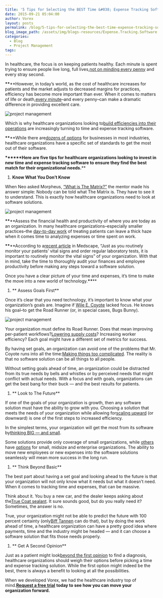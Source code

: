 ```yaml
---
title: '5 Tips for Selecting the BEST Time &#038; Expense Tracking Software for Healthcare Organizations'
date: 2015-09-21 05:04:00
author: Vorex
layout: posts
permalink: /blog/5-tips-for-selecting-the-best-time-expense-tracking-software-for-healthcare-organizations/
blog_image_path: /assets/img/blogs-resources/Expense.Tracking.Software.jpg
categories:
  - Blog
  - Project Management
tags:  
---
```



In healthcare, the focus is on keeping patients healthy. Each minute is spent trying to ensure people live long, full lives,[not on minding every penny](http://i.imgur.com/y35eMUa.jpg) and every stray second.

**\*\***\*\*However, in today’s world, as the cost of healthcare increases for patients and the market adjusts to decreased margins for practices, efficiency has become more important than ever. When it comes to matters of life or death,[every minute](http://www.vorex.com/product/time-expense-tracking/)–and every penny–can make a dramatic difference in providing excellent care.


![project management](https://media.giphy.com/media/rA3nL8T8B3zDa/giphy.gif)

Which is why healthcare organizations looking to[build efficiencies into their operations](http://www.beckershospitalreview.com/finance/uncovering-cost-efficiency-measures-within-healthcare-systems-building-portfolios.html) are increasingly turning to time and expense tracking software.

**\*\***\*\*While there are[dozens of options](http://www.businessnewsdaily.com/6730-best-time-and-attendance-systems.html) for businesses in most industries, healthcare organizations have a specific set of standards to get the most out of their software.

**\*\*****Here are five tips for healthcare organizations looking to invest in new time and expense tracking software to ensure they find the best match for their organizational needs.**\*\*

1. **Know What You Don’t Know**

When Neo asked Morpheus, [“What is The Matrix?”](https://youtu.be/te6qG4yn-Ps?t=2m54s) the mentor made his answer simple: Nobody can be told what The Matrix is. They have to see it to understand. This is exactly how healthcare organizations need to look at software solutions.

![project management](https://media.giphy.com/media/11fqVcfGb7UU3m/giphy.gif)

**\*\***\*\*Assess the financial health and productivity of where you are today as an organization. In many healthcare organizations–especially smaller practices–the [day-to-day work](http://www.healthit.gov/providers-professionals/medical-practice-efficiencies-cost-savings) of treating patients can leave a thick haze when it comes time to analyzing expenses or time spent on work.

**\*\***\*\*According to a[recent article](http://www.medscape.com/viewarticle/765783_3) in Medscape, “Just as you routinely monitor your patients’ vital signs and order regular laboratory tests, it is important to routinely monitor the vital signs” of your organization. With that in mind, take the time to thoroughly audit your finances and employee productivity before making any steps toward a software solution.

Once you have a clear picture of your time and expenses, it’s time to make the move into a new world of technology.**\*\***\*\*

1. ** Assess Goals First**

Once it’s clear that you need technology, it’s important to know what your organization’s goals are. Imagine if [Wile E. Coyote](https://youtu.be/STeVTzWelns?t=18s) lacked focus. He knows his goal–to get the Road Runner (or, in special cases, Bugs Bunny).

![project management](https://media.giphy.com/media/mTXSKTk3BsT6w/giphy.gif)

Your organization must define its Road Runner. Does that mean improving per-patient workflows?[Lowering supply costs](http://www.modernhealthcare.com/article/20141122/MAGAZINE/311229980)? Increasing worker efficiency? Each goal might have a different set of metrics for success.

By having set goals, an organization can avoid one of the problems that Mr. Coyote runs into all the time:[Making things too complicated](http://2.bp.blogspot.com/-_o1SbmQeWUE/UhYXsekdh1I/AAAAAAAAAQ4/-F73KMYmGt8/s1600/ACME100print.jpg). The reality is that no software solution can be all things to all people.

Without setting goals ahead of time, an organization could be distracted from its true needs by bells and whistles or by perceived needs that might conflict with actual needs. With a focus and with goals, organizations can get the best bang for their buck — and the best results for patients.

1. ** Look to The Future**

If one of the goals of your organization is growth, then any software solution must have the ability to grow with you. Choosing a solution that meets the needs of your organization while allowing for[scaling upward](http://www.slideshare.net/dsrosenblum/software-system-scalability-concepts-and-techniques-keynote-talk-at-isec-2009) (or downward) is one of the first steps to increased efficiency.

In the simplest terms, your organization will get the most from its software by[thinking BIG — and small](https://static2.artfire.com/uploads/product/2/362/58362/2358362/2358362/large/alice_in_wonderland_-_drink_me_and_eat_me_earrings_-_sterling_silver_a8451602.jpg).

Some solutions provide only coverage of small organizations, while [others](http://www.mytimeforce.com/solutions/industries/healthcare) have [options](http://www.teletracking.com/solutions/#Labor-Productivity) for small, midsize and enterprise organizations. The ability to move new employees or new expenses into the software solutions seamlessly will mean more success in the long run.

1. ** Think Beyond Basic**

The best part about having a set goal and looking ahead to the future is that your organization will not only know what it needs but what it doesn’t need. When it comes to tracking time and expenses, that can be massive.

Think about it. You buy a new car, and the dealer keeps asking about the[True Coat sealant](http://cdn.left.mn/wp-content/uploads/2015/01/william-h-macy-and-jerry-lundegaard-Exposure.jpg?f56a5f). It sure sounds good, but do you really need it? Sometimes, the answer is no.

True, your organization might not be able to predict the future with 100 percent certainty (only[Biff Tannen](http://24.media.tumblr.com/tumblr_lzozwuhz1D1rpddw7o1_500.jpg) can do that), but by doing the work ahead of time, a healthcare organization can have a pretty good idea where payments, time and the industry might be headed — and it can choose a software solution that fits those needs properly.

1. ** Get A Second Opinion**

Just as a patient might look[beyond the first opinion](http://www.cfah.org/prepared-patient/make-good-treatment-decisions/should-i-get-a-second-opinion) to find a diagnosis, healthcare organizations should weigh their options before picking a time and expense tracking solution. While the first option might indeed be the best, there is always a benefit to looking at all the possibilities.

When we developed Vorex, we had the healthcare industry top of mind.[**Request a free trial**](http://www.vorex.com/free-trial/) **today to see how you can move your organization forward.**
